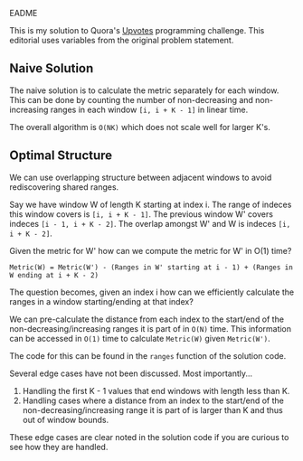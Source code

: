 EADME

This is my solution to Quora's [Upvotes](https://www.hackerrank.com/contests/quora-haqathon/challenges/upvotes)
programming challenge. This editorial uses variables from the original problem
statement.

## Naive Solution

The naive solution is to calculate the metric separately for each window. This
can be done by counting the number of non-decreasing and non-increasing ranges
in each window `[i, i + K - 1]` in linear time.

The overall algorithm is `O(NK)` which does not scale well for larger K's.

## Optimal Structure

We can use overlapping structure between adjacent windows to avoid
rediscovering shared ranges.

Say we have window W of length K starting at index i. The range of indeces this
window covers is `[i, i + K - 1]`. The previous window W' covers indeces
`[i - 1, i + K - 2]`. The overlap amongst W' and W is indeces `[i, i + K - 2]`.

Given the metric for W' how can we compute the metric for W' in O(1) time?

`Metric(W) = Metric(W') - (Ranges in W' starting at i - 1) + (Ranges in W ending at i + K - 2)`

The question becomes, given an index i how can we efficiently calculate the
ranges in a window starting/ending at that index?

We can pre-calculate the distance from each index to the start/end of the
non-decreasing/increasing ranges it is part of in `O(N)` time. This information
can be accessed in `O(1)` time to calculate `Metric(W)` given `Metric(W')`.

The code for this can be found in the `ranges` function of the solution code.

Several edge cases have not been discussed. Most importantly...

1. Handling the first K - 1 values that end windows with length less than K.
2. Handling cases where a distance from an index to the start/end of the
non-decreasing/increasing range it is part of is larger than K and thus out of
window bounds.

These edge cases are clear noted in the solution code if you are curious to
see how they are handled.

